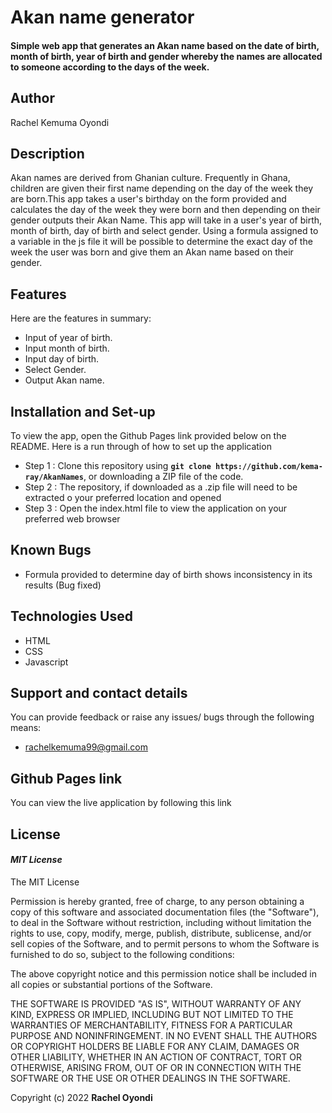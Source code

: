 # Akan name generator
#### Simple web app that generates an Akan name based on the date of birth, month of birth, year of birth and gender whereby the names are allocated to someone according to the days of the week.

## Author
Rachel Kemuma Oyondi

## Description
Akan names are derived from Ghanian culture. Frequently in Ghana, children are given their first name depending on the day of the week they are born.This app takes a user's birthday on the form provided and calculates the day of the week they were born and then depending on their gender outputs their Akan Name.
This app will take in a user's year of birth, month of birth, day of birth and select gender. Using a formula assigned to a variable in the js file it will be possible to determine the exact day of the week the user was born and give them an Akan name based on their gender.

## Features
Here are the features in summary:
* Input of year of birth.
* Input month of birth.
* Input day of birth.
* Select Gender.
* Output Akan name.


## Installation and Set-up
To view the app, open the Github Pages link provided below on the README.
Here is a run through of how to set up the application
* Step 1 : Clone this repository using **`git clone https://github.com/kema-ray/AkanNames`**, or downloading a ZIP file of the code.
* Step 2 : The repository, if downloaded as a .zip file will need to be extracted o your preferred location and opened
* Step 3 : Open the index.html file to view the application on your preferred web browser

## Known Bugs
* Formula provided to determine day of birth shows inconsistency in its results (Bug fixed)
## Technologies Used
* HTML  
* CSS
* Javascript

## Support and contact details
You can provide feedback or raise any issues/ bugs through the following means:
* rachelkemuma99@gmail.com

## Github Pages link
You can view the live application by following this link

## License
#### *MIT License*
The MIT License

Permission is hereby granted, free of charge, to any person obtaining a copy
of this software and associated documentation files (the "Software"), to deal
in the Software without restriction, including without limitation the rights
to use, copy, modify, merge, publish, distribute, sublicense, and/or sell
copies of the Software, and to permit persons to whom the Software is
furnished to do so, subject to the following conditions:

The above copyright notice and this permission notice shall be included in
all copies or substantial portions of the Software.

THE SOFTWARE IS PROVIDED "AS IS", WITHOUT WARRANTY OF ANY KIND, EXPRESS OR
IMPLIED, INCLUDING BUT NOT LIMITED TO THE WARRANTIES OF MERCHANTABILITY,
FITNESS FOR A PARTICULAR PURPOSE AND NONINFRINGEMENT. IN NO EVENT SHALL THE
AUTHORS OR COPYRIGHT HOLDERS BE LIABLE FOR ANY CLAIM, DAMAGES OR OTHER
LIABILITY, WHETHER IN AN ACTION OF CONTRACT, TORT OR OTHERWISE, ARISING FROM,
OUT OF OR IN CONNECTION WITH THE SOFTWARE OR THE USE OR OTHER DEALINGS IN
THE SOFTWARE.

Copyright (c) 2022 **Rachel Oyondi**